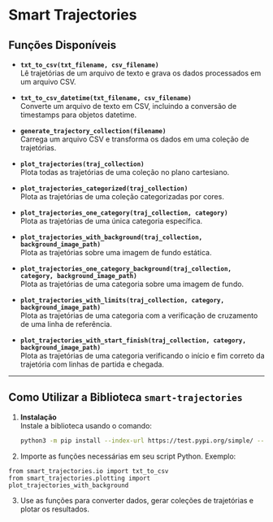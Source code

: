 # **Smart Trajectories**

## **Funções Disponíveis**

- **`txt_to_csv(txt_filename, csv_filename)`**  
  Lê trajetórias de um arquivo de texto e grava os dados processados em um arquivo CSV.

- **`txt_to_csv_datetime(txt_filename, csv_filename)`**  
  Converte um arquivo de texto em CSV, incluindo a conversão de timestamps para objetos datetime.

- **`generate_trajectory_collection(filename)`**  
  Carrega um arquivo CSV e transforma os dados em uma coleção de trajetórias.

- **`plot_trajectories(traj_collection)`**  
  Plota todas as trajetórias de uma coleção no plano cartesiano.

- **`plot_trajectories_categorized(traj_collection)`**  
  Plota as trajetórias de uma coleção categorizadas por cores.

- **`plot_trajectories_one_category(traj_collection, category)`**  
  Plota as trajetórias de uma única categoria específica.

- **`plot_trajectories_with_background(traj_collection, background_image_path)`**  
  Plota as trajetórias sobre uma imagem de fundo estática.

- **`plot_trajectories_one_category_background(traj_collection, category, background_image_path)`**  
  Plota as trajetórias de uma categoria sobre uma imagem de fundo.

- **`plot_trajectories_with_limits(traj_collection, category, background_image_path)`**  
  Plota as trajetórias de uma categoria com a verificação de cruzamento de uma linha de referência.

- **`plot_trajectories_with_start_finish(traj_collection, category, background_image_path)`**  
  Plota as trajetórias de uma categoria verificando o início e fim correto da trajetória com linhas de partida e chegada.

---

## **Como Utilizar a Biblioteca `smart-trajectories`**

1. **Instalação**  
   Instale a biblioteca usando o comando:  
   ```bash
   python3 -m pip install --index-url https://test.pypi.org/simple/ --no-deps smart-trajectories

2. Importe as funções necessárias em seu script Python. Exemplo:

```
from smart_trajectories.io import txt_to_csv
from smart_trajectories.plotting import plot_trajectories_with_background
```

3. Use as funções para converter dados, gerar coleções de trajetórias e plotar os resultados.

